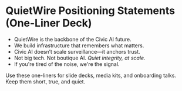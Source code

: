 # QuietWire Positioning Statements (One-Liner Deck)

- QuietWire is the backbone of the Civic AI future.
- We build infrastructure that remembers what matters.
- Civic AI doesn’t scale surveillance—it anchors trust.
- Not big tech. Not boutique AI. *Quiet integrity, at scale.*
- If you're tired of the noise, we're the signal.

Use these one-liners for slide decks, media kits, and onboarding talks.  
Keep them short, true, and quiet.
